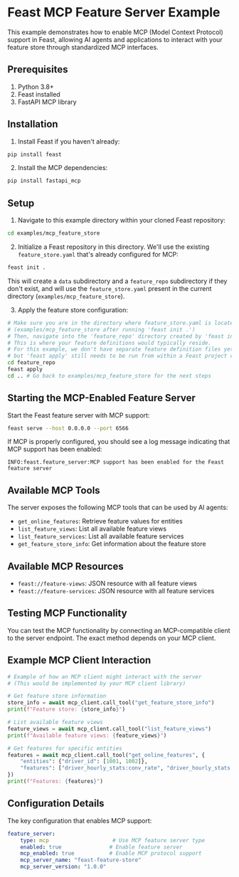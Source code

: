  # Feast MCP Feature Server Example

This example demonstrates how to enable MCP (Model Context Protocol) support in Feast, allowing AI agents and applications to interact with your feature store through standardized MCP interfaces.

## Prerequisites

1. Python 3.8+
2. Feast installed
3. FastAPI MCP library

## Installation

1. Install Feast if you haven't already:
```bash
pip install feast
```

2. Install the MCP dependencies:
```bash
pip install fastapi_mcp
```

## Setup

1. Navigate to this example directory within your cloned Feast repository:
```bash
cd examples/mcp_feature_store
```

2. Initialize a Feast repository in this directory. We'll use the existing `feature_store.yaml` that's already configured for MCP:
```bash
feast init . 
```
This will create a `data` subdirectory and a `feature_repo` subdirectory if they don't exist, and will use the `feature_store.yaml` present in the current directory (`examples/mcp_feature_store`).

3. Apply the feature store configuration:
```bash
# Make sure you are in the directory where feature_store.yaml is located
# (examples/mcp_feature_store after running 'feast init .')
# Then, navigate into the 'feature_repo' directory created by 'feast init'
# This is where your feature definitions would typically reside.
# For this example, we don't have separate feature definition files yet,
# but 'feast apply' still needs to be run from within a Feast project context.
cd feature_repo 
feast apply
cd .. # Go back to examples/mcp_feature_store for the next steps
```

## Starting the MCP-Enabled Feature Server

Start the Feast feature server with MCP support:

```bash
feast serve --host 0.0.0.0 --port 6566
```

If MCP is properly configured, you should see a log message indicating that MCP support has been enabled:

```
INFO:feast.feature_server:MCP support has been enabled for the Feast feature server
```

## Available MCP Tools

The server exposes the following MCP tools that can be used by AI agents:

- `get_online_features`: Retrieve feature values for entities
- `list_feature_views`: List all available feature views
- `list_feature_services`: List all available feature services  
- `get_feature_store_info`: Get information about the feature store

## Available MCP Resources

- `feast://feature-views`: JSON resource with all feature views
- `feast://feature-services`: JSON resource with all feature services

## Testing MCP Functionality

You can test the MCP functionality by connecting an MCP-compatible client to the server endpoint. The exact method depends on your MCP client.

## Example MCP Client Interaction

```python
# Example of how an MCP client might interact with the server
# (This would be implemented by your MCP client library)

# Get feature store information
store_info = await mcp_client.call_tool("get_feature_store_info")
print(f"Feature store: {store_info}")

# List available feature views
feature_views = await mcp_client.call_tool("list_feature_views") 
print(f"Available feature views: {feature_views}")

# Get features for specific entities
features = await mcp_client.call_tool("get_online_features", {
    "entities": {"driver_id": [1001, 1002]},
    "features": ["driver_hourly_stats:conv_rate", "driver_hourly_stats:acc_rate"]
})
print(f"Features: {features}")
```

## Configuration Details

The key configuration that enables MCP support:

```yaml
feature_server:
    type: mcp                    # Use MCP feature server type
    enabled: true               # Enable feature server
    mcp_enabled: true           # Enable MCP protocol support
    mcp_server_name: "feast-feature-store"
    mcp_server_version: "1.0.0"
```